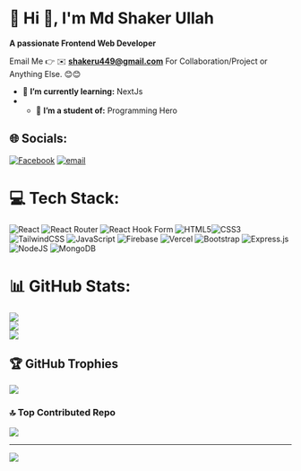 # 💫 Hi 👋, I'm Md Shaker Ullah
**A passionate  Frontend Web Developer**

Email Me 👉 ✉️ **shakeru449@gmail.com** For Collaboration/Project or Anything Else. 😊😊

- 🌱 **I’m currently learning:** NextJs
- - 👯 **I’m a student of:** Programming Hero

## 🌐 Socials:
[![Facebook](https://img.shields.io/badge/Facebook-%231877F2.svg?logo=Facebook&logoColor=white)](https://facebook.com/https://www.facebook.com/share/1AmyyuFCUB/?mibextid=wwXIfr) [![email](https://img.shields.io/badge/Email-D14836?logo=gmail&logoColor=white)](mailto:shakeru449@gmail.com) 

# 💻 Tech Stack:
![React](https://img.shields.io/badge/react-%2320232a.svg?style=for-the-badge&logo=react&logoColor=%2361DAFB) ![React Router](https://img.shields.io/badge/React_Router-CA4245?style=for-the-badge&logo=react-router&logoColor=white) ![React Hook Form](https://img.shields.io/badge/React%20Hook%20Form-%23EC5990.svg?style=for-the-badge&logo=reacthookform&logoColor=white)  ![HTML5](https://img.shields.io/badge/html5-%23E34F26.svg?style=for-the-badge&logo=html5&logoColor=white)![CSS3](https://img.shields.io/badge/css3-%231572B6.svg?style=for-the-badge&logo=css3&logoColor=white) ![TailwindCSS](https://img.shields.io/badge/tailwindcss-%2338B2AC.svg?style=for-the-badge&logo=tailwind-css&logoColor=white) ![JavaScript](https://img.shields.io/badge/javascript-%23323330.svg?style=for-the-badge&logo=javascript&logoColor=%23F7DF1E) ![Firebase](https://img.shields.io/badge/firebase-%23039BE5.svg?style=for-the-badge&logo=firebase) ![Vercel](https://img.shields.io/badge/vercel-%23000000.svg?style=for-the-badge&logo=vercel&logoColor=white) ![Bootstrap](https://img.shields.io/badge/bootstrap-%238511FA.svg?style=for-the-badge&logo=bootstrap&logoColor=white) ![Express.js](https://img.shields.io/badge/express.js-%23404d59.svg?style=for-the-badge&logo=express&logoColor=%2361DAFB) ![NodeJS](https://img.shields.io/badge/node.js-6DA55F?style=for-the-badge&logo=node.js&logoColor=white) ![MongoDB](https://img.shields.io/badge/MongoDB-%234ea94b.svg?style=for-the-badge&logo=mongodb&logoColor=white)

# 📊 GitHub Stats:
![](https://github-readme-stats.vercel.app/api?username=shaker11Batch&theme=dark&hide_border=false&include_all_commits=true&count_private=false)<br/>
![](https://nirzak-streak-stats.vercel.app/?user=shaker11Batch&theme=dark&hide_border=false)<br/>
![](https://github-readme-stats.vercel.app/api/top-langs/?username=shaker11Batch&theme=dark&hide_border=false&include_all_commits=true&count_private=false&layout=compact)

## 🏆 GitHub Trophies
![](https://github-profile-trophy.vercel.app/?username=shaker11Batch&theme=radical&no-frame=false&no-bg=true&margin-w=4)

### 🔝 Top Contributed Repo
![](https://github-contributor-stats.vercel.app/api?username=shaker11Batch&limit=5&theme=dark&combine_all_yearly_contributions=true)

---
[![](https://visitcount.itsvg.in/api?id=shaker11Batch&icon=0&color=0)](https://visitcount.itsvg.in)

<!-- Proudly created with GPRM ( https://gprm.itsvg.in ) -->
